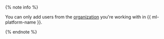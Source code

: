{% note info %}

You can only add users from the [organization](../../organization/) you're working with in {{ ml-platform-name }}.

{% endnote %}